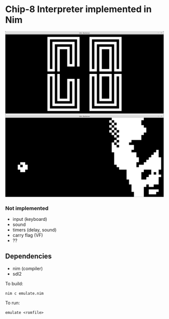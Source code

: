 # Chip-8 Interpreter implemented in Nim

![screen](screen.png)
![screen2](screen2.png)

### Not implemented
- input (keyboard)
- sound
- timers (delay, sound)
- carry flag (VF)
- ??

## Dependencies
- nim (compiler)
- sdl2

To build:
```
nim c emulate.nim
```

To run:
```
emulate <romfile>
```
